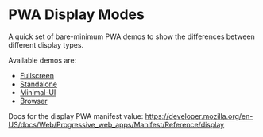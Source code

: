 # PWA Display Modes

A quick set of bare-minimum PWA demos to show the differences between different display types.

Available demos are:

- [Fullscreen](/fullscreen)
- [Standalone](/standalone)
- [Minimal-UI](/minimal-ui)
- [Browser](/browser)

Docs for the display PWA manifest value:
<https://developer.mozilla.org/en-US/docs/Web/Progressive_web_apps/Manifest/Reference/display>
